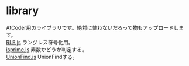 # library
AtCoder用のライブラリです。絶対に使わないだろって物もアップロードします。  
[RLE.js](https://github.com/Thunder-Sky/library/blob/main/RLE.js) ラングレス符号化用。  
[isprime.js](https://github.com/Thunder-Sky/library/blob/main/isprime.js) 素数かどうか判定する。  
[UnionFind.js](https://github.com/Thunder-Sky/library/blob/main/UnionFind.js) UnionFindする。
